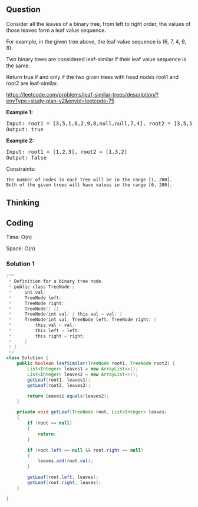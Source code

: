 ## Question
Consider all the leaves of a binary tree, from left to right order, the values of those leaves form a leaf value sequence.

For example, in the given tree above, the leaf value sequence is (6, 7, 4, 9, 8).

Two binary trees are considered leaf-similar if their leaf value sequence is the same.

Return true if and only if the two given trees with head nodes root1 and root2 are leaf-similar.

https://leetcode.com/problems/leaf-similar-trees/description/?envType=study-plan-v2&envId=leetcode-75

**Example 1:**
<pre>
Input: root1 = [3,5,1,6,2,9,8,null,null,7,4], root2 = [3,5,1,6,7,4,2,null,null,null,null,null,null,9,8]
Output: true
</pre>

**Example 2:**
<pre>
Input: root1 = [1,2,3], root2 = [1,3,2]
Output: false
</pre>

Constraints:

    The number of nodes in each tree will be in the range [1, 200].
    Both of the given trees will have values in the range [0, 200].



## Thinking

## Coding
Time: O(n)

Space: O(n) 

### Solution 1
```java
/**
 * Definition for a binary tree node.
 * public class TreeNode {
 *     int val;
 *     TreeNode left;
 *     TreeNode right;
 *     TreeNode() {}
 *     TreeNode(int val) { this.val = val; }
 *     TreeNode(int val, TreeNode left, TreeNode right) {
 *         this.val = val;
 *         this.left = left;
 *         this.right = right;
 *     }
 * }
 */
class Solution {
    public boolean leafSimilar(TreeNode root1, TreeNode root2) {
        List<Integer> leaves1 = new ArrayList<>();
        List<Integer> leaves2 = new ArrayList<>();
        getLeaf(root1, leaves1);
        getLeaf(root2, leaves2);

        return leaves1.equals(leaves2);
    }

    private void getLeaf(TreeNode root, List<Integer> leaves)
    {
        if (root == null)
        {
            return;
        }

        if (root.left == null && root.right == null)
        {
            leaves.add(root.val);
        }

        getLeaf(root.left, leaves);
        getLeaf(root.right, leaves);
    }

}
```
